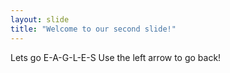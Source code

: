 ```yaml
---
layout: slide
title: "Welcome to our second slide!"
---
```

Lets go E-A-G-L-E-S
Use the left arrow to go back!
